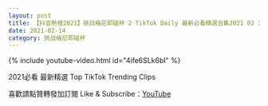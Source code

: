 ```yaml
---
layout: post
title: 【抖音熱搜2021】挑战梅尼耶碰杯 2 TikTok Daily 最新必看精選合集2021 02 14
date: 2021-02-14
category: 挑战梅尼耶碰杯
---
```


{% include youtube-video.html id="4ife6SLk6bI" %}

2021必看 最新精選 Top TikTok Trending Clips

喜歡請點贊轉發加訂閱 Like & Subscribe：[YouTube](https://www.youtube.com/channel/UCAoR7VcanIPd04uEq_GIylA/videos)

